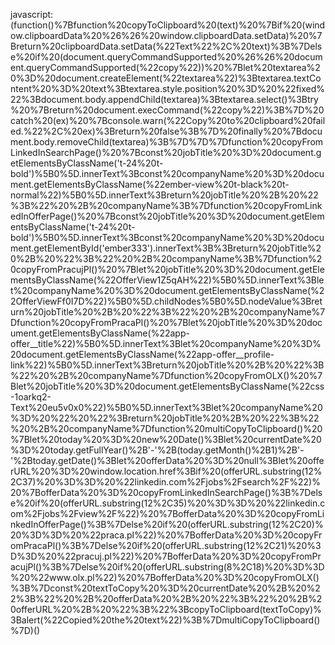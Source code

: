 javascript:(function()%7Bfunction%20copyToClipboard%20(text)%20%7Bif%20(window.clipboardData%20%26%26%20window.clipboardData.setData)%20%7Breturn%20clipboardData.setData(%22Text%22%2C%20text)%3B%7Delse%20if%20(document.queryCommandSupported%20%26%26%20document.queryCommandSupported(%22copy%22))%20%7Blet%20textarea%20%3D%20document.createElement(%22textarea%22)%3Btextarea.textContent%20%3D%20text%3Btextarea.style.position%20%3D%20%22fixed%22%3Bdocument.body.appendChild(textarea)%3Btextarea.select()%3Btry%20%7Breturn%20document.execCommand(%22copy%22)%3B%7D%20catch%20(ex)%20%7Bconsole.warn(%22Copy%20to%20clipboard%20failed.%22%2C%20ex)%3Breturn%20false%3B%7D%20finally%20%7Bdocument.body.removeChild(textarea)%3B%7D%7D%7Dfunction%20copyFromLinkedInSearchPage()%20%7Bconst%20jobTitle%20%3D%20document.getElementsByClassName('t-24%20t-bold')%5B0%5D.innerText%3Bconst%20companyName%20%3D%20document.getElementsByClassName(%22ember-view%20t-black%20t-normal%22)%5B0%5D.innerText%3Breturn%20jobTitle%20%2B%20%22%3B%22%20%2B%20companyName%3B%7Dfunction%20copyFromLinkedInOfferPage()%20%7Bconst%20jobTitle%20%3D%20document.getElementsByClassName('t-24%20t-bold')%5B0%5D.innerText%3Bconst%20companyName%20%3D%20document.getElementById('ember333').innerText%3B%3Breturn%20jobTitle%20%2B%20%22%3B%22%20%2B%20companyName%3B%7Dfunction%20copyFromPracujPl()%20%7Blet%20jobTitle%20%3D%20document.getElementsByClassName(%22OfferView1Z5qAH%22)%5B0%5D.innerText%3Blet%20companyName%20%3D%20document.getElementsByClassName(%22OfferViewFf0I7D%22)%5B0%5D.childNodes%5B0%5D.nodeValue%3Breturn%20jobTitle%20%2B%20%22%3B%22%20%2B%20companyName%7Dfunction%20copyFromPracaPl()%20%7Blet%20jobTitle%20%3D%20document.getElementsByClassName(%22app-offer__title%22)%5B0%5D.innerText%3Blet%20companyName%20%3D%20document.getElementsByClassName(%22app-offer__profile-link%22)%5B0%5D.innerText%3Breturn%20jobTitle%20%2B%20%22%3B%22%20%2B%20companyName%7Dfunction%20copyFromOLX()%20%7Blet%20jobTitle%20%3D%20document.getElementsByClassName(%22css-1oarkq2-Text%20eu5v0x0%22)%5B0%5D.innerText%3Blet%20companyName%20%3D%20%22%20%22%3Breturn%20jobTitle%20%2B%20%22%3B%22%20%2B%20companyName%7Dfunction%20multiCopyToClipboard()%20%7Blet%20today%20%3D%20new%20Date()%3Blet%20currentDate%20%3D%20today.getFullYear()%2B'-'%2B(today.getMonth()%2B1)%2B'-'%2Btoday.getDate()%3Blet%20offerData%20%3D%20null%3Blet%20offerURL%20%3D%20window.location.href%3Bif%20(offerURL.substring(12%2C37)%20%3D%3D%20%22linkedin.com%2Fjobs%2Fsearch%2F%22)%20%7BofferData%20%3D%20copyFromLinkedInSearchPage()%3B%7Delse%20if%20(offerURL.substring(12%2C35)%20%3D%3D%20%22linkedin.com%2Fjobs%2Fview%2F%22)%20%7BofferData%20%3D%20copyFromLinkedInOfferPage()%3B%7Delse%20if%20(offerURL.substring(12%2C20)%20%3D%3D%20%22praca.pl%22)%20%7BofferData%20%3D%20copyFromPracaPl()%3B%7Delse%20if%20(offerURL.substring(12%2C21)%20%3D%3D%20%22pracuj.pl%22)%20%7BofferData%20%3D%20copyFromPracujPl()%3B%7Delse%20if%20(offerURL.substring(8%2C18)%20%3D%3D%20%22www.olx.pl%22)%20%7BofferData%20%3D%20copyFromOLX()%3B%7Dconst%20textToCopy%20%3D%20currentDate%20%2B%20%22%3B%22%20%2B%20offerData%20%2B%20%22%3B%22%20%2B%20offerURL%20%2B%20%22%3B%22%3BcopyToClipboard(textToCopy)%3Balert(%22Copied%20the%20text%22)%3B%7DmultiCopyToClipboard()%7D)()